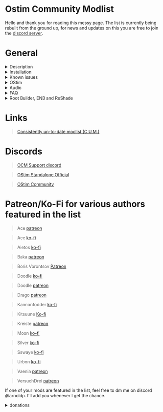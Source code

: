 # Ostim Community Modlist

Hello and thank you for reading this messy page. The list is currently being rebuilt from the ground up, for news and updates on this you are free to join the [discord server](https://discord.gg/vYkTp86CcZ).

# General

<details>
 <summary>Description</summary>

### Goals

I feel like I need to preface this by stating that this is *not* pornrim with skimpy armor, public masturbation, and sexually aggressive wolves. While you are free to install these mods if you *really* think that they're neccessary, you will not get any support in doing so.

OCM is meant to expand on Skyrim with more modern RPG elements while simultaniously making the world feel more dynamic, lifelike, and immersive. This doesn't necessarily mean "vanilla+" though, think of it more as a "Skyrim 2". 

### A General Overview

While the list is Simonrim based for the most part, there are a few more "aggressive" gameplay overhauls such as Gods and Worship or the plethora of survival changes. These mods serve to make some of the more overlooked aspects of the game a bit more important.

The game will be a bit more difficult but not quite a soulslike. Think of it as a "souls-lite", not quite as punishing as something like Bloodborne but not as uninteresting as... Skyrim. With the power of god, anime, and the BFCO animation converter, melee combat has been completely overhauled. 

For the fans of magic out there, don't worry, you weren't forgotten about. Perk overhauls, several new spells from Darenii and Kittytail, and Spellsiphon make playing a mage equally rewarding and not just a firebolt stagger point and click adventure. There is also a simple but in depth lichdom mod for those of you who are tired of playing a vampire but still want something a bit more robust than a normal human.

</details>


<details>
 <summary>Installation</summary>
 
 ### Pre-installation and Requirements
 
 You are required to start with a clean, unmodified, and up to date installation of Skyrim SE/AE through the Steam store. If you are unsure of how to do this, I recommend following GamerPoets guide [here](https://www.youtube.com/watch?v=zQ5uNCKOKmI)

 If you fail to start with a clean installation, the list will most likely not install. 

 The game language also needs to be set to English.
 
 The only hard requirements to run the modlist are a CPU with AVX2 support and ~450 gigs of storage available (you can delete the downloads folder later to save space).
 
| Performance | CPU    | GPU | RAM | Pagefile | 
| ----------- | ------ | --- | --- | -------- |
| Minimum  | Ryzen 7 5600 | RTX 2070/RX 6750 XT | 16gb @3200mhz | 40gb |
| Recommended | Ryzen 7 7600x | RTX 3070 ti/RX 6800 XT | 32gb @3600mhz | 40gb |

Since this list uses Community Shaders as opposed to an ENB, a high end GPU isn't a hard requirement for 1080p. A 2070 ti, 3060 ti, or rx 6750 XT will be enough for a stable framerate in most places. You are more likely going to be limited by your CPU than your GPU with this list. 

**To users with an AMD 7xxx series card, please understand that you might run into problems with Community Shaders. It is recommended that you manually install a lightweight ENB (such as Silent Horizons 2) to avoid problems.**


### Installation

This is going to be the hard part but thats alright, it's still pretty easy.

* **Installing Wabbajack**

  Feel free to skip this step if you've already done it

  First navigate to [the Wabbajack website](https://www.wabbajack.org).

  Now you see that big download button? Click it. Now the next thing you'll want to do is create a folder for Wabbajack. It is extremely important that you do not create it in your downloads or documents folders, ideally it should be somewhere like C:\Wabbajack.
  Now drag and drop the Wabbajack.exe file into the folder that you just created for it and then launch it.

  After its done installing, the application will automatically open. When it does, the first thing you'll want to do is look at the top right of the GUI and find the icon that looks like a gear. See it? Good, now click it.
  On the left hand side you'll see an option to log in to Nexus Mods. You absolutely need to do this for OCM and (as far as I'm aware) every other mod list hosted on Wabbajack. After youre done with this process, you can proceed to the next step.
  

* **Installing OCM**

  I would like to preface that by saying that while it is not technically a requirement, it is *highly* recommended that you have Nexus premium. If you don't, you'll have to click the download button about 1200 times on top of having your download speed capped at 3 mb/s.
  
  To download OCM, select "Browse Modlists" on the left, the icon will look like a little cloud with an arrow pointing down. In the top right, click "Show NSFW" and "Show Unofficial Lists", now just give it a minute to load all of the images.
  Scroll down until you see the big white "OCM" banner, in the bottom right it will have a download icon. Once it's done downloading, that icon will turn into a play arrow, click it!

  You should see a new screen with things buttons for the discord, readme, website, and manifest in the bottom left. Don't worry about that stuff for now. On the right side, youll see "Modlist Installation Location" and "Resource Download Location".
  Click the three dots besides "Modlist Installation Location". Again, it's important that you create a new folder for your Wabbajack modlists, personally I'd recommend something like C:\OCM. WJ should automatically set the download location for you but if you want something different for whatever reason, feel free to chang it.

  Now just walk away, go make some food and take a shower or something while you wait for Wabbajack to do its job, it will probably take a while.

### Post-Installation

  To launch the game, first you'll want to navigate to where you installed the list. This will be the "Modlist Installation Location" folder that you selected earlier. Find modorganizer.exe and double click it. On the top ride side of the screen there will be a box with a drop down menu and a smaller greenish blue box that says "run". Click on the drop down menu and make sure its set to "SKSE". Once its set to SKSE all you have to do is click run.

  Once you're in game and done with character customization, make a save by either opening up the menu manually and clicking "save game" or by just clicking F5 (this is set to use a full save, not a quicksave, dont worry) and then re-load the save. After that, click escape again and navigate to "Mod Configuration". Once you've found it, scroll down until you find "MCM Recorder" (or just use the search bar at the bottom) and select it. You'll see a few options on this page, but that's alright, you can ignore most all but two of them. Click on "RECORDER 1" and then click "Yes". It will instruct you to close out of the mod configuration menu, once you've done that youll see a menu with three options. Just select "Run Recording" and wait a few seconds, it will tell you when it's done. After you're done with all of this, save your game again and you're good to start playing. It is important to remember that autosaves are disabled in this list, so save your game and save it often.
  
 </details>
 
 
<details>
  <summary>Known issues</summary>
 
Shared quarters are missing in a few Inn's. If you would like shared accomodations for you and your followers, check to see if theres a hatch anywhere on the floor first.

Please do not hesitate to report any other bugs in the [OCM Support discord](https://discord.gg/MgDsHfmCEF)
 
 </details>

 <details>
  <summary>OStim</summary>

  Obviously this list does have a fair amount of OStim integration. While most of it can be completely ignored if you want to, there are a few things to watch out for.

  * A few of the followers

    Several of the followers, namely Auri, Caesia, Nessa, Kaidan, and M'rissi have OStim integration in their romance quests.

  * General Dialogue

    OStim Romance adds a fairly simple and straightforward dialogue based way to get people in bed with you.
  
 </details>
 
<details>
 <summary>Audio</summary>

 While this list isn't built to be an auditory experience, everyone likes good audio. 
 
 Every vanilla sound has been improved or changed. Most of this comes from Audio Overhaul for Skyrim, Immersive Sounds Compendium, several SFX replacers by Satafinix, and Unofficial HD Audio Project. These mods cannot be safely disabled without running your own synthesis patch.
 
 Just like SFX, the vanilla OST has improved clarity and songs from the mods Nyghtfall, Around the Fire, and Still have been added. The additions can be incredibly subjective, so you can easily disable it by disabling "big old music mod" in the **Audio** separator.
 
 </details>

<details>
 <summary>FAQ</summary>

*Can I make a suggestion?*


Absolutely, ⁠[suggestions](https://discord.gg/D6jTAatVT6) is open to the public. Bonus points to anything that's lore friendly.

*Can I add "x mod"?*

I can't stop you, nor do I intend to. Just remember that I am not liable for any issues that arise because of mods added post-installation. I suggest that you familiarize yourself with the list before you make changes.

*My map is broken!*

You have a mod loading after flat world map framework. Properly sort any mods that you add post installation otherwise a lot of things will be broken, not just the map.

*I want to change the replacer for "x character". How can I do that?*

The simple way is to overwrite the "npcmerg2" mod found in the gen files separator near the bottom. Make sure you overwrite both the mod and the plugins
The more difficult way to do it is to generate a new Easy NPC output. Refer to the mod page for a more detailed explanation on how to use the tool.

*How do I fast travel?*

Innkeepers and some general stores will sell an item called a Travel Pack. Left click this item in your inventory and it will allow you to fast travel

*Is Serana Dialogue Add-on included?*

No

*Will you add Serana Dialogue Add-on?*

No, but you can

*Why not?*

Unlike other voiced followers, you do not have the option to forego using her if you want to progress through the game (being forced to use something is bad). She also forces you to give up on using vanilla Serana (subjective) if you had her installed at any point in your save.

*My game crashed! What do I do?*

There will most likely be a crash log that can be found in C:\Users\user\Documents\My Games\Skyrim Special Edition\SKSE, it will be called something like "crash-bunch of numbers". Feel free to drop it in the [general-support section of the discord](https://discord.gg/aSKsAJQhtr)

</details>
<details>
  <summary>Root Builder, ENB and ReShade</summary>

 
 ### Root builder
 
 This is a MO2 plugin that I use to manage things like ENBs, ReShade, and SKSE.

 Chooey has made an amazing five minute guide on what it is and how to use it.

 https://youtu.be/m3QjdslU_6w?si=dykjTXWlBI-KmH8G&t=108

 If you need extra help doing any of this, feel free to stop by [Changes and Additions](https://discord.com/channels/1115971083624001606/1177489969711943700). Either myself or one of my extremely helpful community members will assist you.
 
 ### ReShade

 By default, ReShade is only enabled on the CS - Low profile. There is one (very simple) preset included, but you can easily create your own presets with the plethora of shaders or install other presets if you'd like. 
 
 </details>

# Links

>[Consistently up-to-date modlist (C.U.M.)](https://loadorderlibrary.com/lists/ocm)

# Discords

>[OCM Support discord](https://discord.gg/MgDsHfmCEF)

>[OStim Standalone Official](https://discord.gg/qEhSpvUc5Z)
 
>[OStim Community](https://discord.gg/ostim)
 
# Patreon/Ko-Fi for various authors featured in the list
 
>Ace [patreon](https://www.patreon.com/skyrimaceanimations)

>Ace [ko-fi](https://ko-fi.com/skyrimaceanimations)
 
>Aietos [ko-fi](https://ko-fi.com/aietos)
 
>Baka [patreon](https://www.patreon.com/BaboFactory)

>Boris Vorontsov [Patreon](https://www.patreon.com/enb)

>Doodle [ko-fi](https://ko-fi.com/doodlez)

>Doodle [patreon](https://www.patreon.com/Doodlezoid)

>Drago [patreon](https://www.patreon.com/DragoAnimations)

>Kannonfodder [ko-fi](https://ko-fi.com/kannonfodder)

>Kitsuune [Ko-fi](https://ko-fi.com/kitsuune)

>Kreiste [patreon](https://www.patreon.com/kreiste)

>Moon [ko-fi](https://ko-fi.com/callmemoon)

>Silver [ko-fi](https://ko-fi.com/silvermilfactory)

>Sswaye [ko-fi](https://ko-fi.com/katsusswaye)
 
>Urbon [ko-fi](https://ko-fi.com/urbon)

>Vaenia [patreon](https://www.patreon.com/Vaenia121)
 
>VersuchDrei [patreon](https://www.patreon.com/VersuchDrei)

If one of your mods are featured in the list, feel free to dm me on discord @arnoldp. I'll add you whenever I get the chance.
 
 <Details>
  <summary>donations</summary>
 
I will not personally accept donations, I simply compiled a list. If one of your mods are featured in the list, just dm me a link to your page and I'll add it. 
  
  </details>
